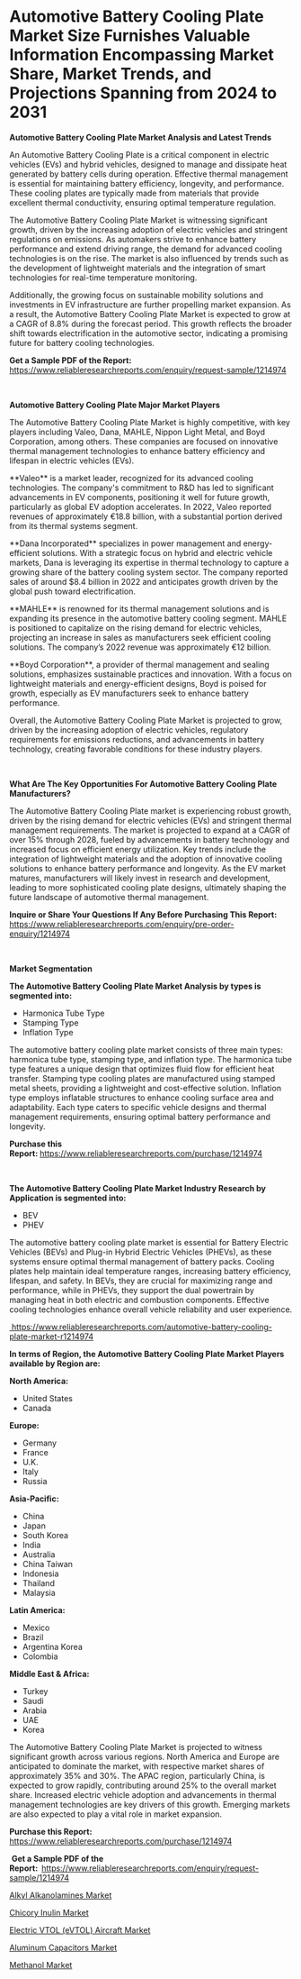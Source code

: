 <p><h1>Automotive Battery Cooling Plate Market Size Furnishes Valuable Information Encompassing Market Share, Market Trends, and Projections Spanning from 2024 to 2031</h1></p><p><strong>Automotive Battery Cooling Plate Market Analysis and Latest Trends</strong></p>
<p><p>An Automotive Battery Cooling Plate is a critical component in electric vehicles (EVs) and hybrid vehicles, designed to manage and dissipate heat generated by battery cells during operation. Effective thermal management is essential for maintaining battery efficiency, longevity, and performance. These cooling plates are typically made from materials that provide excellent thermal conductivity, ensuring optimal temperature regulation.</p><p>The Automotive Battery Cooling Plate Market is witnessing significant growth, driven by the increasing adoption of electric vehicles and stringent regulations on emissions. As automakers strive to enhance battery performance and extend driving range, the demand for advanced cooling technologies is on the rise. The market is also influenced by trends such as the development of lightweight materials and the integration of smart technologies for real-time temperature monitoring.</p><p>Additionally, the growing focus on sustainable mobility solutions and investments in EV infrastructure are further propelling market expansion. As a result, the Automotive Battery Cooling Plate Market is expected to grow at a CAGR of 8.8% during the forecast period. This growth reflects the broader shift towards electrification in the automotive sector, indicating a promising future for battery cooling technologies.</p></p>
<p><strong>Get a Sample PDF of the Report:&nbsp;</strong> <a href="https://www.reliableresearchreports.com/enquiry/request-sample/1214974?utm_campaign=13&utm_medium=2&utm_source=Github&utm_content=ia&utm_term=03102024&utm_id=automotive-battery-cooling-plate">https://www.reliableresearchreports.com/enquiry/request-sample/1214974</a></p>
<p>&nbsp;</p>
<p><strong>Automotive Battery Cooling Plate Major Market Players</strong></p>
<p><p>The Automotive Battery Cooling Plate Market is highly competitive, with key players including Valeo, Dana, MAHLE, Nippon Light Metal, and Boyd Corporation, among others. These companies are focused on innovative thermal management technologies to enhance battery efficiency and lifespan in electric vehicles (EVs).</p><p>**Valeo** is a market leader, recognized for its advanced cooling technologies. The company's commitment to R&D has led to significant advancements in EV components, positioning it well for future growth, particularly as global EV adoption accelerates. In 2022, Valeo reported revenues of approximately €18.8 billion, with a substantial portion derived from its thermal systems segment.</p><p>**Dana Incorporated** specializes in power management and energy-efficient solutions. With a strategic focus on hybrid and electric vehicle markets, Dana is leveraging its expertise in thermal technology to capture a growing share of the battery cooling system sector. The company reported sales of around $8.4 billion in 2022 and anticipates growth driven by the global push toward electrification.</p><p>**MAHLE** is renowned for its thermal management solutions and is expanding its presence in the automotive battery cooling segment. MAHLE is positioned to capitalize on the rising demand for electric vehicles, projecting an increase in sales as manufacturers seek efficient cooling solutions. The company’s 2022 revenue was approximately €12 billion.</p><p>**Boyd Corporation**, a provider of thermal management and sealing solutions, emphasizes sustainable practices and innovation. With a focus on lightweight materials and energy-efficient designs, Boyd is poised for growth, especially as EV manufacturers seek to enhance battery performance.</p><p>Overall, the Automotive Battery Cooling Plate Market is projected to grow, driven by the increasing adoption of electric vehicles, regulatory requirements for emissions reductions, and advancements in battery technology, creating favorable conditions for these industry players.</p></p>
<p>&nbsp;</p>
<p><strong>What Are The Key Opportunities For Automotive Battery Cooling Plate Manufacturers?</strong></p>
<p><p>The Automotive Battery Cooling Plate market is experiencing robust growth, driven by the rising demand for electric vehicles (EVs) and stringent thermal management requirements. The market is projected to expand at a CAGR of over 15% through 2028, fueled by advancements in battery technology and increased focus on efficient energy utilization. Key trends include the integration of lightweight materials and the adoption of innovative cooling solutions to enhance battery performance and longevity. As the EV market matures, manufacturers will likely invest in research and development, leading to more sophisticated cooling plate designs, ultimately shaping the future landscape of automotive thermal management.</p></p>
<p><strong>Inquire or Share Your Questions If Any Before Purchasing This Report:</strong> <a href="https://www.reliableresearchreports.com/enquiry/pre-order-enquiry/1214974?utm_campaign=13&utm_medium=2&utm_source=Github&utm_content=ia&utm_term=03102024&utm_id=automotive-battery-cooling-plate">https://www.reliableresearchreports.com/enquiry/pre-order-enquiry/1214974</a></p>
<p>&nbsp;</p>
<p><strong>Market Segmentation</strong></p>
<p><strong>The Automotive Battery Cooling Plate Market Analysis by types is segmented into:</strong></p>
<p><ul><li>Harmonica Tube Type</li><li>Stamping Type</li><li>Inflation Type</li></ul></p>
<p><p>The automotive battery cooling plate market consists of three main types: harmonica tube type, stamping type, and inflation type. The harmonica tube type features a unique design that optimizes fluid flow for efficient heat transfer. Stamping type cooling plates are manufactured using stamped metal sheets, providing a lightweight and cost-effective solution. Inflation type employs inflatable structures to enhance cooling surface area and adaptability. Each type caters to specific vehicle designs and thermal management requirements, ensuring optimal battery performance and longevity.</p></p>
<p><strong>Purchase this Report:&nbsp;</strong><a href="https://www.reliableresearchreports.com/purchase/1214974?utm_campaign=13&utm_medium=2&utm_source=Github&utm_content=ia&utm_term=03102024&utm_id=automotive-battery-cooling-plate">https://www.reliableresearchreports.com/purchase/1214974</a></p>
<p>&nbsp;</p>
<p><strong>The Automotive Battery Cooling Plate Market Industry Research by Application is segmented into:</strong></p>
<p><ul><li>BEV</li><li>PHEV</li></ul></p>
<p><p>The automotive battery cooling plate market is essential for Battery Electric Vehicles (BEVs) and Plug-in Hybrid Electric Vehicles (PHEVs), as these systems ensure optimal thermal management of battery packs. Cooling plates help maintain ideal temperature ranges, increasing battery efficiency, lifespan, and safety. In BEVs, they are crucial for maximizing range and performance, while in PHEVs, they support the dual powertrain by managing heat in both electric and combustion components. Effective cooling technologies enhance overall vehicle reliability and user experience.</p></p>
<p><a href="https://www.reliableresearchreports.com/automotive-battery-cooling-plate-market-r1214974?utm_campaign=13&utm_medium=2&utm_source=Github&utm_content=ia&utm_term=03102024&utm_id=automotive-battery-cooling-plate">&nbsp;https://www.reliableresearchreports.com/automotive-battery-cooling-plate-market-r1214974</a></p>
<p><strong>In terms of Region, the Automotive Battery Cooling Plate Market Players available by Region are:</strong></p>
<p>
    <p> <strong> North America: </strong>
        <ul>
            <li>United States</li>
            <li>Canada</li>
        </ul>
        </p> 
    <p> <strong> Europe: </strong>
        <ul>
            <li>Germany</li>
            <li>France</li>
            <li>U.K.</li>
            <li>Italy</li>
            <li>Russia</li>
        </ul>
        </p> 
    <p> <strong> Asia-Pacific: </strong>
        <ul>
            <li>China</li>
            <li>Japan</li>
            <li>South Korea</li>
            <li>India</li>
            <li>Australia</li>
            <li>China Taiwan</li>
            <li>Indonesia</li>
            <li>Thailand</li>
            <li>Malaysia</li>
        </ul>
        </p> 
    <p> <strong> Latin America: </strong>
        <ul>
            <li>Mexico</li>
            <li>Brazil</li>
            <li>Argentina Korea</li>
            <li>Colombia</li>
        </ul>
        </p> 
    <p> <strong> Middle East & Africa: </strong>
        <ul>
            <li>Turkey</li>
            <li>Saudi</li>
            <li>Arabia</li>
            <li>UAE</li>
            <li>Korea</li>
        </ul>
    </p>
    </p>
<p><p>The Automotive Battery Cooling Plate Market is projected to witness significant growth across various regions. North America and Europe are anticipated to dominate the market, with respective market shares of approximately 35% and 30%. The APAC region, particularly China, is expected to grow rapidly, contributing around 25% to the overall market share. Increased electric vehicle adoption and advancements in thermal management technologies are key drivers of this growth. Emerging markets are also expected to play a vital role in market expansion.</p></p>
<p><strong>Purchase this Report: </strong><a href="https://www.reliableresearchreports.com/purchase/1214974?utm_campaign=13&utm_medium=2&utm_source=Github&utm_content=ia&utm_term=03102024&utm_id=automotive-battery-cooling-plate">https://www.reliableresearchreports.com/purchase/1214974</a></p>
<p>&nbsp;<strong>Get a Sample PDF of the Report:&nbsp;&nbsp;</strong><a href="https://www.reliableresearchreports.com/enquiry/request-sample/1214974?utm_campaign=13&utm_medium=2&utm_source=Github&utm_content=ia&utm_term=03102024&utm_id=automotive-battery-cooling-plate">https://www.reliableresearchreports.com/enquiry/request-sample/1214974</a></p>
<p><strong></strong></p>
<p><p><a href="https://www.linkedin.com/pulse/alkyl-alkanolamines-market-size-growing-cagr-121-report-covers-p0p4e?utm_campaign=13&utm_medium=2&utm_source=Github&utm_content=ia&utm_term=03102024&utm_id=automotive-battery-cooling-plate">Alkyl Alkanolamines Market</a></p><p><a href="https://www.linkedin.com/pulse/chicory-inulin-market-size-growing-cagr-123-report-acbpe?utm_campaign=13&utm_medium=2&utm_source=Github&utm_content=ia&utm_term=03102024&utm_id=automotive-battery-cooling-plate">Chicory Inulin Market</a></p><p><a href="https://github.com/MariaWashington76/Market-Research-Report-List-1/blob/main/electric-vtol-evtol-aircraft-market.md?utm_campaign=13&utm_medium=2&utm_source=Github&utm_content=ia&utm_term=03102024&utm_id=automotive-battery-cooling-plate">Electric VTOL (eVTOL) Aircraft Market</a></p><p><a href="https://medium.com/@santosuigrtley997836/aluminum-capacitors-market-strategic-insights-product-evolution-and-market-segmentation-in-the-5476d2a01c09?utm_campaign=13&utm_medium=2&utm_source=Github&utm_content=ia&utm_term=03102024&utm_id=automotive-battery-cooling-plate">Aluminum Capacitors Market</a></p><p><a href="https://medium.com/@santosuigrtley997836/methanol-spectrum-usage-patterns-and-sector-evolution-2024-2031-db7b9562104e?utm_campaign=13&utm_medium=2&utm_source=Github&utm_content=ia&utm_term=03102024&utm_id=automotive-battery-cooling-plate">Methanol Market</a></p></p>